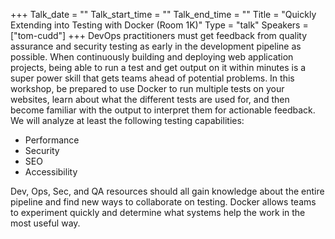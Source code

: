 +++
Talk_date = ""
Talk_start_time = ""
Talk_end_time = ""
Title = "Quickly Extending into Testing with Docker (Room 1K)"
Type = "talk"
Speakers = ["tom-cudd"]
+++
DevOps practitioners must get feedback from quality assurance and security testing as early in the development pipeline as possible. When continuously building and deploying web application projects, being able to run a test and get output on it within minutes is a super power skill that gets teams ahead of potential problems. In this workshop, be prepared to use Docker to run multiple tests on your websites, learn about what the different tests are used for, and then become familiar with the output to interpret them for actionable feedback. We will analyze at least the following testing capabilities:

 - Performance
 - Security
 - SEO
 - Accessibility

Dev, Ops, Sec, and QA resources should all gain knowledge about the entire pipeline and find new ways to collaborate on testing. Docker allows teams to experiment quickly and determine what systems help the work in the most useful way.
